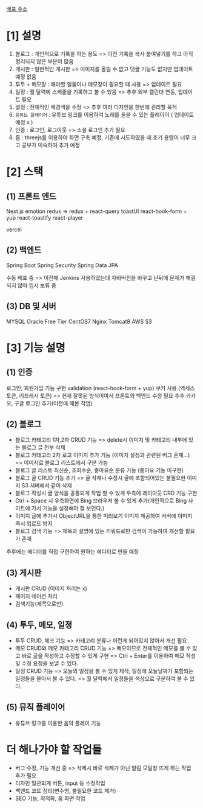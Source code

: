 <a href="https://blog.ssssksss.xyz/" target="_blanket"> 배포 주소 </a>

# [1] 설명

1. 블로그 : 개인적으로 기록을 하는 용도 => 이전 기록을 복사 붙여넣기를 하고 아직 정리되지 않은 부분이 많음
2. 게시판 : 일반적인 게시판 => 이미지를 올릴 수 없고 댓글 기능도 없지만 업데이트 예정 없음
3. 투두 + 메모장 : 해야할 일들이나 메모장이 필요할 때 사용 => 업데이트 필요
4. 일정 : 월 달력에 스케줄을 기록하고 볼 수 있음 => 추후 외부 캘린더 연동, 업데이트 필요
5. 설정 : 전체적인 배경색을 수정 => 추후 여러 디자인을 한번에 괸리할 목적
6. `유튜브 플레이어` : 유튜브 링크를 이용하여 노래를 들을 수 있는 플레이어 ( 업데이트 예정 x )
7. 인증 : 로그인, 로그아웃 => 소셜 로그인 추가 필요
8. 홈 : threejs를 이용하여 화면 구축 예정, 기존에 시도하였을 때 초기 용량이 너무 크고 공부가 미숙하여 추가 예정

# [2] 스택

## (1) 프론트 엔드

Next.js
emotion
redux => redux + react-query
toastUI
react-hook-form + yup
react-toastify
react-player

vercel

## (2) 백엔드

Spring Boot
Spring Security
Spring Data JPA

수동 배포 중 => 이전에 Jenkins 사용하였는데 자바버전을 바꾸고 난뒤에 문제가 해결되지 않아 임시 보류 중

## (3) DB 및 서버

MYSQL
Oracle Free Tier
CentOS7
Nginx
Tomcat8
AWS S3

# [3] 기능 설명

## (1) 인증

로그인, 회원가입 기능 구현
validation (react-hook-form + yup)
쿠키 사용 (엑세스 토큰, 리프레시 토큰) => 현재 잘못된 방식이여서 프론트와 백엔드 수정 필요
추후 카카오, 구글 로그인 추가(이전에 해본 작업)

## (2) 블로그

- 블로그 카테고리 1차,2차 CRUD 기능
  => delete시 이미지 및 카테고리 내부에 있는 블로그 글 전부 삭제
- 블로그 카테고리 2차 로고 이미지 추가 기능 (이미지 설정과 관련된 버그 존재...)
  => 이미지로 블로그 리스트에서 구분 가능
- 블로그 글 리스트 최신순, 조회수순, 좋아요순 분류 가능 (좋아요 기능 미구현)
- 블로그 글 CRUD 기능 추가
  => 글 삭제나 수정시 글에 포함되어있는 불필요한 이미지 S3 서버에서 같이 삭제
- 블로그 작성시 글 양식을 공통되게 작업 할 수 있게 우측에 레이아웃 CRD 기능 구현
- Ctrl + Space 시 우측화면에 Bing 브라우저 볼 수 있게 추가(개인적으로 Bing 사이트에 가서 기능을 설정해야 잘 보인다.)
- 이미지 글에 추가시 ObjectURL을 통한 미리보기 이미지 제공하여 서버에 이미지 즉시 업로드 방지
- 블로그 검색 기능
  => 제목과 설명에 있는 키워드로만 검색이 가능하여 개선할 필요가 존재

추후에는 에디터를 직접 구현하여 원하는 에디터로 만들 예정

## (3) 게시판

- 게시판 CRUD (이미지 처리는 x)
- 페이지 네이션 처리
- 검색기능(제목으로만)

## (4) 투두, 메모, 일정

- 투두 CRUD, 체크 기능
  => 카테고리 분류나 이런게 되어있지 않아서 개선 필요
- 메모 CRUD와 메모 카테고리 CRUD 기능
  => 메모이므로 전체적인 메모를 볼 수 있고 바로 글을 작성하고 수정할 수 있게 구현
  => Ctrl + Enter를 이용하여 메모 작성 및 수정 요청을 보낼 수 있다.
- 일정 CRUD 기능
  => 오늘의 일정을 볼 수 있게 제작, 일정에 오늘날짜가 포함되는 일정들을 몰아서 볼 수 있다.
  => 월 달력에서 일정들을 색상으로 구분하여 볼 수 있다.

## (5) 뮤직 플레이어

- 유튜브 링크를 이용한 음악 플레이 기능

# 더 해나가야 할 작업들

- 버그 수정, 기능 개선 중
  => 삭제시 바로 삭제가 아닌 알림 모달창 뜨게 하는 작업 추가 필요
- 디자인 일관되게 버튼, input 등 수정작업
- 백엔드 코드 정리(변수명, 불필요한 코드 제거)
- SEO 기능, 최적화, 홈 화면 작업
